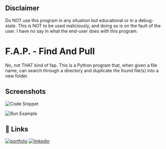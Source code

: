 ## Disclaimer
Do NOT use this program in any situation but educational or in a debug-state.
This is NOT to be used maliciously, and doing so is on the fault of the user.
I have no say in what the end-user does with this program.


# F.A.P. - Find And Pull

No, not THAT kind of fap. This is a Python program that, when given a file name, can search through a directory and duplicate the found file(s) into a new folder.


## Screenshots

![Code Snippet](https://restlessmedicine.files.wordpress.com/2023/03/sd-fap-codesnip.jpg?w=258)

![Run Example](https://restlessmedicine.files.wordpress.com/2023/03/sd-fap-example.jpg?w=256)


## 🔗 Links
[![portfolio](https://img.shields.io/badge/my_portfolio-000?style=for-the-badge&logo=ko-fi&logoColor=white)](https://restlessmedicine.com/portfolio)
[![linkedin](https://img.shields.io/badge/linkedin-0A66C2?style=for-the-badge&logo=linkedin&logoColor=white)](https://www.linkedin.com/in/riley-meyerkorth)
